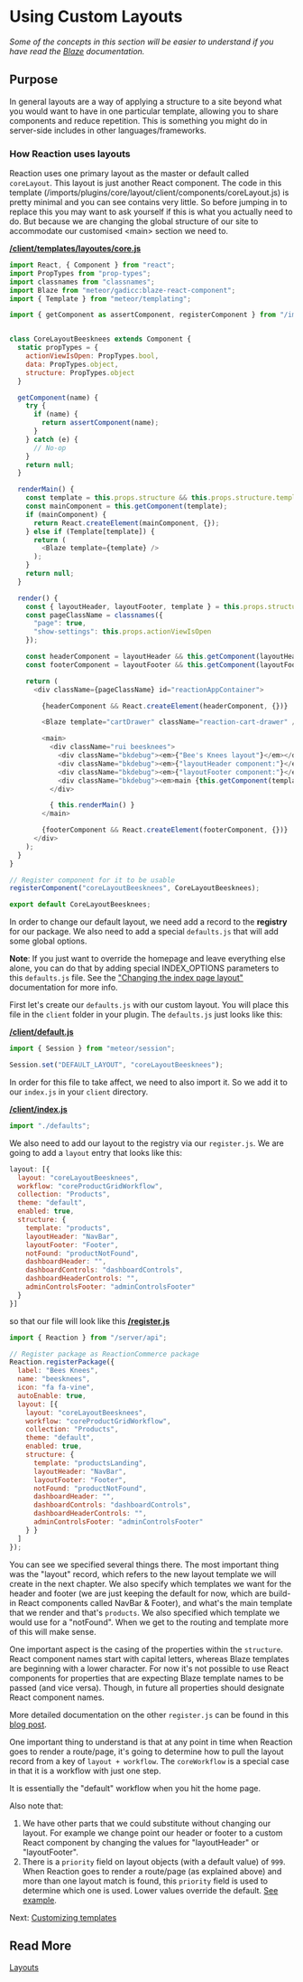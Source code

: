 # Using Custom Layouts

_Some of the concepts in this section will be easier to understand if you have read the [Blaze](http://blazejs.org/guide/introduction.html) documentation._

## Purpose

In general layouts are a way of applying a structure to a site beyond what you would want to have in one particular template, allowing you to share components and reduce repetition. This is something you might do in server-side includes in other languages/frameworks.

### How Reaction uses layouts

Reaction uses one primary layout as the master or default called `coreLayout`. This layout is just another React component. The code in this template (/imports/plugins/core/layout/client/components/coreLayout.js) is pretty minimal and you can see contains very little. So before jumping in to replace this you may want to ask yourself if this is what you actually need to do. But because we are changing the global structure of our site to accommodate our customised &lt;main&gt; section we need to.

**[/client/templates/layoutes/core.js](https://github.com/reactioncommerce/reaction-example-plugin/blob/master/client/templates/layouts/core.js)**

```js
import React, { Component } from "react";
import PropTypes from "prop-types";
import classnames from "classnames";
import Blaze from "meteor/gadicc:blaze-react-component";
import { Template } from "meteor/templating";

import { getComponent as assertComponent, registerComponent } from "/imports/plugins/core/components/lib";


class CoreLayoutBeesknees extends Component {
  static propTypes = {
    actionViewIsOpen: PropTypes.bool,
    data: PropTypes.object,
    structure: PropTypes.object
  }

  getComponent(name) {
    try {
      if (name) {
        return assertComponent(name);
      }
    } catch (e) {
      // No-op
    }
    return null;
  }

  renderMain() {
    const template = this.props.structure && this.props.structure.template;
    const mainComponent = this.getComponent(template);
    if (mainComponent) {
      return React.createElement(mainComponent, {});
    } else if (Template[template]) {
      return (
        <Blaze template={template} />
      );
    }
    return null;
  }

  render() {
    const { layoutHeader, layoutFooter, template } = this.props.structure || {};
    const pageClassName = classnames({
      "page": true,
      "show-settings": this.props.actionViewIsOpen
    });

    const headerComponent = layoutHeader && this.getComponent(layoutHeader);
    const footerComponent = layoutFooter && this.getComponent(layoutFooter);

    return (
      <div className={pageClassName} id="reactionAppContainer">

        {headerComponent && React.createElement(headerComponent, {})}

        <Blaze template="cartDrawer" className="reaction-cart-drawer" />

        <main>
          <div className="rui beesknees">
            <div className="bkdebug"><em>{"Bee's Knees layout"}</em></div>
            <div className="bkdebug"><em>{"layoutHeader component:"}</em> {this.props.structure.layoutHeader || "not applicable"}</div>
            <div className="bkdebug"><em>{"layoutFooter component:"}</em> {this.props.structure.layoutFooter || "not applicable"}</div>
            <div className="bkdebug"><em>main {this.getComponent(template) ? "component:" : "(Blaze template):"}</em> {template}</div>
          </div>

          { this.renderMain() }
        </main>

        {footerComponent && React.createElement(footerComponent, {})}
      </div>
    );
  }
}

// Register component for it to be usable
registerComponent("coreLayoutBeesknees", CoreLayoutBeesknees);

export default CoreLayoutBeesknees;
```

In order to change our default layout, we need add a record to the **registry** for our package. We also need to add a special `defaults.js` that will add some global options.

**Note**: If you just want to override the homepage and leave everything else alone, you can do that by adding special INDEX_OPTIONS parameters to this `defaults.js` file. See the ["Changing the index page layout"](https://docs.reactioncommerce.com/reaction-docs/master/layout) documentation for more info.

First let's create our `defaults.js` with our custom layout. You will place this file in the `client` folder in your plugin. The `defaults.js` just looks like this:

**[/client/default.js](https://github.com/reactioncommerce/reaction-example-plugin/blob/fbf7d01921393e6926d567951d80a6d2bb9b8dc0/client/defaults.js)**

```js
import { Session } from "meteor/session";

Session.set("DEFAULT_LAYOUT", "coreLayoutBeesknees");
```

In order for this file to take affect, we need to also import it. So we add it to our `index.js` in your `client` directory.

**[/client/index.js](https://github.com/reactioncommerce/reaction-example-plugin/blob/master/client/index.js)**
```js
import "./defaults";
```

We also need to add our layout to the registry via our `register.js`. We are going to add a `layout` entry that looks like this:

```js
layout: [{
  layout: "coreLayoutBeesknees",
  workflow: "coreProductGridWorkflow",
  collection: "Products",
  theme: "default",
  enabled: true,
  structure: {
    template: "products",
    layoutHeader: "NavBar",
    layoutFooter: "Footer",
    notFound: "productNotFound",
    dashboardHeader: "",
    dashboardControls: "dashboardControls",
    dashboardHeaderControls: "",
    adminControlsFooter: "adminControlsFooter"
  }
}]
```

so that our file will look like this
**[/register.js](https://github.com/reactioncommerce/reaction-example-plugin/blob/master/register.js)**

```js
import { Reaction } from "/server/api";

// Register package as ReactionCommerce package
Reaction.registerPackage({
  label: "Bees Knees",
  name: "beesknees",
  icon: "fa fa-vine",
  autoEnable: true,
  layout: [{
    layout: "coreLayoutBeesknees",
    workflow: "coreProductGridWorkflow",
    collection: "Products",
    theme: "default",
    enabled: true,
    structure: {
      template: "productsLanding",
      layoutHeader: "NavBar",
      layoutFooter: "Footer",
      notFound: "productNotFound",
      dashboardHeader: "",
      dashboardControls: "dashboardControls",
      dashboardHeaderControls: "",
      adminControlsFooter: "adminControlsFooter"
    } }
  ]
});
```

You can see we specified several things there. The most important thing was the "layout" record, which refers to the new
layout template we will create in the next chapter. We also specify which templates we want for the header and footer (we are just keeping the default for now, which
are build-in React components called NavBar & Footer),
and what's the main template that we render and that's `products`. We also
specified which template we would use for a "notFound". When we get to the routing and template more of this will make sense.

One important aspect is the casing of the properties within the `structure`.
React component names start with capital letters, whereas Blaze templates are
beginning with a lower character. For now it's not possible to use React
components for properties that are expecting Blaze template names to be passed
(and vice versa). Though, in future all properties should designate React component names.

More detailed documentation on the other `register.js` can be found in this [blog post](https://blog.reactioncommerce.com/an-intro-to-architecture-the-registry/).

One important thing to understand is that at any point in time when Reaction goes to render a route/page, it's going to
determine how to pull the layout record from a key of `layout + workflow`. The `coreWorkflow` is a special case in that it is a workflow with just one step.

It is essentially the "default" workflow when you hit the home page.

Also note that:
1. We have other parts that we could substitute without changing our layout. For example we change point our header or footer to a custom React component by changing the values for "layoutHeader" or "layoutFooter".
2. There is a `priority` field on layout objects (with a default value) of `999`. When Reaction goes to render a route/page
(as explained above) and more than one layout match is found, this `priority` field is used to determine which one is
 used. Lower values override the default. [See example](https://github.com/reactioncommerce/reaction-example-plugin/pull/9/files).

Next: [Customizing templates](/developer/tutorial/plugin-customizing-templates-4.md)

## Read More

[Layouts](/developer/architecture/layout.md)
